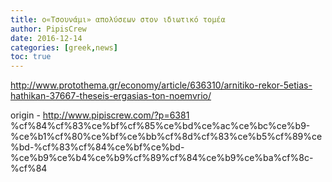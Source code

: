 ```yaml
---
title: o«Τσουνάμι» απολύσεων στον ιδιωτικό τομέα
author: PipisCrew
date: 2016-12-14
categories: [greek,news]
toc: true
---
```


http://www.protothema.gr/economy/article/636310/arnitiko-rekor-5etias-hathikan-37667-theseis-ergasias-ton-noemvrio/

origin - http://www.pipiscrew.com/?p=6381 %cf%84%cf%83%ce%bf%cf%85%ce%bd%ce%ac%ce%bc%ce%b9-%ce%b1%cf%80%ce%bf%ce%bb%cf%8d%cf%83%ce%b5%cf%89%ce%bd-%cf%83%cf%84%ce%bf%ce%bd-%ce%b9%ce%b4%ce%b9%cf%89%cf%84%ce%b9%ce%ba%cf%8c-%cf%84